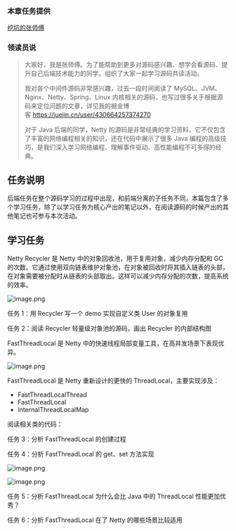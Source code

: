 ### 本章任务提供
[挖坑的张师傅](https://juejin.cn/user/430664257374270)

### 领读员说
> 大家好，我是张师傅。为了能帮助到更多对源码感兴趣、想学会看源码、提升自己后端技术能力的同学。组织了大家一起学习源码共读活动。
> 
> 我对各个中间件源码非常感兴趣，过去一段时间阅读了 MySQL、JVM、Nginx、Netty、Spring、Linux 内核相关的源码，也写过很多关于根据源码来定位问题的文章，详见我的掘金博客 <https://juejin.cn/user/430664257374270>
> 
> 对于 Java 后端的同学，Netty 的源码是非常经典的学习资料，它不仅包含了丰富的网络编程相关的知识，还在代码中展示了很多 Java 编程的高级技巧，是我们深入学习网络编程、理解事件驱动、高性能编程不可多得的经典。

## 任务说明
后端任务在整个源码学习的过程中出现，和前端分离的子任务不同，本篇包含了多个学习任务，除了以学习任务为核心产出的笔记以外，在阅读源码的时候产出的其他笔记也可参与本次活动。

## 学习任务

Netty Recycler 是 Netty 中的对象回收池，用于复用对象，减少内存分配和 GC 的次数。它通过使用双向链表维护对象池，在对象被回收时将其插入链表的头部，在对象需要被分配时从链表的头部取出。这样可以减少内存分配的次数，提高系统的效率。


![image.png](https://p3-juejin.byteimg.com/tos-cn-i-k3u1fbpfcp/b59100eb73914c4095f4b22211127c69~tplv-k3u1fbpfcp-watermark.image?)

任务 1：用 Recycler 写一个 demo 实现自定义类 User 的对象复用

任务 2：阅读 Recycler 轻量级对象池的源码，画出 Recycler 的内部结构图

FastThreadLocal 是 Netty 中的快速线程局部变量工具，在高并发场景下表现优异。


![image.png](https://p9-juejin.byteimg.com/tos-cn-i-k3u1fbpfcp/2fa252b8824b42418a10d29da149ad28~tplv-k3u1fbpfcp-watermark.image?)

FastThreadLocal 是 Netty 重新设计的更快的 ThreadLocal，主要实现涉及：

-   FastThreadLocalThread
-   FastThreadLocal
-   InternalThreadLocalMap

阅读相关类的代码：

任务 3：分析 FastThreadLocal 的创建过程

任务 4：分析 FastThreadLocal 的 get、set 方法实现


![image.png](https://p9-juejin.byteimg.com/tos-cn-i-k3u1fbpfcp/ef5758553c0e48b5822a1103f890abff~tplv-k3u1fbpfcp-watermark.image?)


![image.png](https://p9-juejin.byteimg.com/tos-cn-i-k3u1fbpfcp/2e3630797bcf4f84ba6093c7e3bcc80b~tplv-k3u1fbpfcp-watermark.image?)

任务 5：分析 FastThreadLocal 为什么会比 Java 中的 ThreadLocal 性能更加优秀？

任务 6：分析 FastThreadLocal 在了 Netty 的哪些场景比较适用

